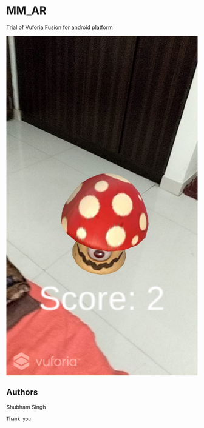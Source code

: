 # MM_AR
Trial of Vuforia Fusion for android platform

![TRAFFIC DATA](https://github.com/nfynt/MM_AR/blob/master/snap.JPG?raw=true)

## Authors
Shubham Singh


```
Thank you
```
